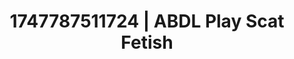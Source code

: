 ---
categories:
- Facial finish
- AI sensuality
- MILF
- Pierced & proud
- Intimate POV
image: /assets/images/1747787511724.jpg
layout: post
seo:
  description: Featured content with artistic ABDL Play, Scat Fetish. HD images available.
  keywords: ABDL Play, Scat Fetish
  og_image: /assets/images/1747787511724.jpg
  schema_type: VisualArtwork
tags:
- ABDL Play
- Scat Fetish
- '#1747787511724'
title: 1747787511724 | ABDL Play Scat Fetish
---